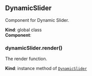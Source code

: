 <a name="DynamicSlider"></a>

## DynamicSlider
Component for Dynamic Slider.

**Kind**: global class  
**Component**:   
<a name="DynamicSlider+render"></a>

### dynamicSlider.render()
The render function.

**Kind**: instance method of [<code>DynamicSlider</code>](#DynamicSlider)  
